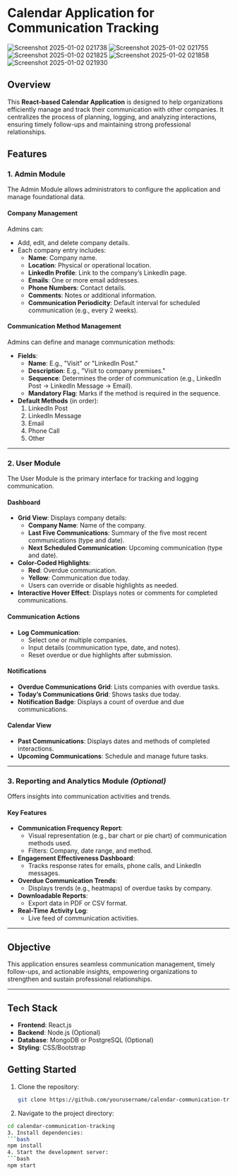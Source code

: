 # **Calendar Application for Communication Tracking**

![Screenshot 2025-01-02 021738](https://github.com/user-attachments/assets/61ca0c1f-269d-4f05-b446-9cadf32a3f0f)
![Screenshot 2025-01-02 021755](https://github.com/user-attachments/assets/7cc6a479-19a2-469a-a2c4-7500d906f66a)
![Screenshot 2025-01-02 021825](https://github.com/user-attachments/assets/7919fa59-11eb-4d30-82d4-9228e0fb769e)
![Screenshot 2025-01-02 021858](https://github.com/user-attachments/assets/f3f59517-1c3c-411c-86f4-088852bc11ce)
![Screenshot 2025-01-02 021930](https://github.com/user-attachments/assets/41bfdcdd-4445-41b7-934e-9db8e62e8c76)



## **Overview**
This **React-based Calendar Application** is designed to help organizations efficiently manage and track their communication with other companies. It centralizes the process of planning, logging, and analyzing interactions, ensuring timely follow-ups and maintaining strong professional relationships.

## **Features**

### **1. Admin Module**
The Admin Module allows administrators to configure the application and manage foundational data.

#### **Company Management**
Admins can:
- Add, edit, and delete company details.
- Each company entry includes:
  - **Name**: Company name.
  - **Location**: Physical or operational location.
  - **LinkedIn Profile**: Link to the company’s LinkedIn page.
  - **Emails**: One or more email addresses.
  - **Phone Numbers**: Contact details.
  - **Comments**: Notes or additional information.
  - **Communication Periodicity**: Default interval for scheduled communication (e.g., every 2 weeks).

#### **Communication Method Management**
Admins can define and manage communication methods:
- **Fields**:
  - **Name**: E.g., "Visit" or "LinkedIn Post."
  - **Description**: E.g., "Visit to company premises."
  - **Sequence**: Determines the order of communication (e.g., LinkedIn Post → LinkedIn Message → Email).
  - **Mandatory Flag**: Marks if the method is required in the sequence.
- **Default Methods** (in order):
  1. LinkedIn Post  
  2. LinkedIn Message  
  3. Email  
  4. Phone Call  
  5. Other  

---

### **2. User Module**
The User Module is the primary interface for tracking and logging communication.

#### **Dashboard**
- **Grid View**: Displays company details:
  - **Company Name**: Name of the company.
  - **Last Five Communications**: Summary of the five most recent communications (type and date).
  - **Next Scheduled Communication**: Upcoming communication (type and date).
- **Color-Coded Highlights**:
  - **Red**: Overdue communication.
  - **Yellow**: Communication due today.
  - Users can override or disable highlights as needed.
- **Interactive Hover Effect**: Displays notes or comments for completed communications.

#### **Communication Actions**
- **Log Communication**:
  - Select one or multiple companies.
  - Input details (communication type, date, and notes).
  - Reset overdue or due highlights after submission.

#### **Notifications**
- **Overdue Communications Grid**: Lists companies with overdue tasks.
- **Today’s Communications Grid**: Shows tasks due today.
- **Notification Badge**: Displays a count of overdue and due communications.

#### **Calendar View**
- **Past Communications**: Displays dates and methods of completed interactions.
- **Upcoming Communications**: Schedule and manage future tasks.

---

### **3. Reporting and Analytics Module** *(Optional)*
Offers insights into communication activities and trends.

#### **Key Features**
- **Communication Frequency Report**:
  - Visual representation (e.g., bar chart or pie chart) of communication methods used.
  - Filters: Company, date range, and method.
- **Engagement Effectiveness Dashboard**:
  - Tracks response rates for emails, phone calls, and LinkedIn messages.
- **Overdue Communication Trends**:
  - Displays trends (e.g., heatmaps) of overdue tasks by company.
- **Downloadable Reports**:
  - Export data in PDF or CSV format.
- **Real-Time Activity Log**:
  - Live feed of communication activities.

---

## **Objective**
This application ensures seamless communication management, timely follow-ups, and actionable insights, empowering organizations to strengthen and sustain professional relationships.

---

## **Tech Stack**
- **Frontend**: React.js
- **Backend**: Node.js (Optional)
- **Database**: MongoDB or PostgreSQL (Optional)
- **Styling**: CSS/Bootstrap

## **Getting Started**
1. Clone the repository:
   ```bash
   git clone https://github.com/yourusername/calendar-communication-tracking.git
2. Navigate to the project directory:
```bash
cd calendar-communication-tracking
3. Install dependencies:
```bash
npm install
4. Start the development server:
```bash
npm start
